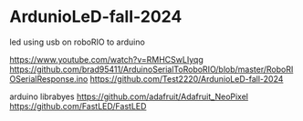 # ArdunioLeD-fall-2024
led using usb on roboRIO to arduino


https://www.youtube.com/watch?v=RMHCSwLIyqg
https://github.com/brad95411/ArduinoSerialToRoboRIO/blob/master/RoboRIOSerialResponse.ino
https://github.com/Test2220/ArdunioLeD-fall-2024



arduino librabyes
https://github.com/adafruit/Adafruit_NeoPixel
https://github.com/FastLED/FastLED